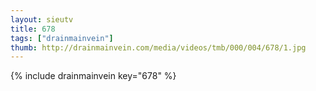 ```yaml
--- 
layout: sieutv
title: 678
tags: ["drainmainvein"]
thumb: http://drainmainvein.com/media/videos/tmb/000/004/678/1.jpg
---
```

{% include drainmainvein key="678" %} 
